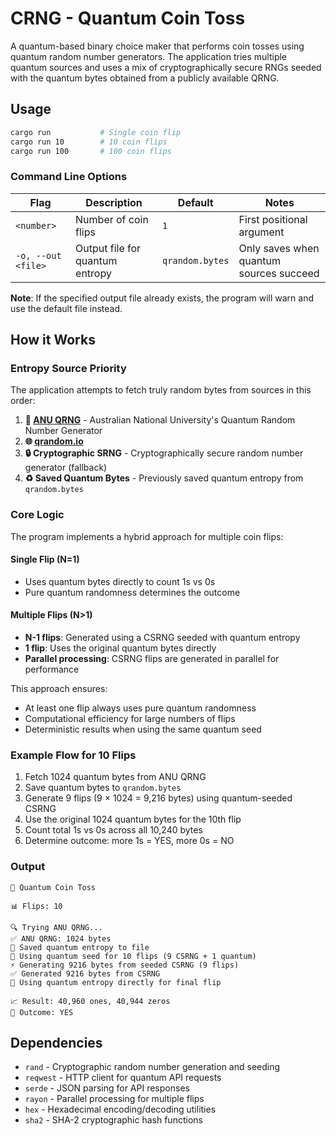 # CRNG - Quantum Coin Toss

A quantum-based binary choice maker that performs coin tosses using quantum random number generators. The application tries multiple quantum sources and uses a mix of cryptographically secure RNGs seeded with the quantum bytes obtained from a publicly available QRNG.

## Usage

```bash
cargo run           # Single coin flip
cargo run 10        # 10 coin flips
cargo run 100       # 100 coin flips
```

### Command Line Options

| Flag | Description | Default | Notes |
|------|-------------|---------|-------|
| `<number>` | Number of coin flips | `1` | First positional argument |
| `-o, --out <file>` | Output file for quantum entropy | `qrandom.bytes` | Only saves when quantum sources succeed |

**Note**: If the specified output file already exists, the program will warn and use the default file instead.

## How it Works

### Entropy Source Priority

The application attempts to fetch truly random bytes from sources in this order:

1. **🔬 [ANU QRNG](https://qrng.anu.edu.au/)** - Australian National University's Quantum Random Number Generator
2. **🌐 [qrandom.io](https://qrandom.io/)** 
3. **🔒 Cryptographic SRNG** - Cryptographically secure random number generator (fallback)
4. **♻️ Saved Quantum Bytes** - Previously saved quantum entropy from `qrandom.bytes`

### Core Logic

The program implements a hybrid approach for multiple coin flips:

#### Single Flip (N=1)
- Uses quantum bytes directly to count 1s vs 0s
- Pure quantum randomness determines the outcome

#### Multiple Flips (N>1) 
- **N-1 flips**: Generated using a CSRNG seeded with quantum entropy
- **1 flip**: Uses the original quantum bytes directly
- **Parallel processing**: CSRNG flips are generated in parallel for performance

This approach ensures:
- At least one flip always uses pure quantum randomness
- Computational efficiency for large numbers of flips
- Deterministic results when using the same quantum seed

### Example Flow for 10 Flips
1. Fetch 1024 quantum bytes from ANU QRNG
2. Save quantum bytes to `qrandom.bytes`
3. Generate 9 flips (9 × 1024 = 9,216 bytes) using quantum-seeded CSRNG
4. Use the original 1024 quantum bytes for the 10th flip
5. Count total 1s vs 0s across all 10,240 bytes
6. Determine outcome: more 1s = YES, more 0s = NO

### Output
```
🎲 Quantum Coin Toss

📊 Flips: 10

🔍 Trying ANU QRNG...
✅ ANU QRNG: 1024 bytes
💾 Saved quantum entropy to file
🌱 Using quantum seed for 10 flips (9 CSRNG + 1 quantum)
⚡ Generating 9216 bytes from seeded CSRNG (9 flips)
✅ Generated 9216 bytes from CSRNG
🔬 Using quantum entropy directly for final flip

📈 Result: 40,960 ones, 40,944 zeros
🎯 Outcome: YES
```

## Dependencies

- `rand` - Cryptographic random number generation and seeding
- `reqwest` - HTTP client for quantum API requests  
- `serde` - JSON parsing for API responses
- `rayon` - Parallel processing for multiple flips
- `hex` - Hexadecimal encoding/decoding utilities
- `sha2` - SHA-2 cryptographic hash functions